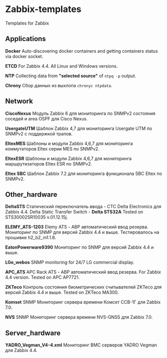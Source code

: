 # Zabbix-templates
Templates for Zabbix

## Applications
**Docker**
Auto-discovering docker containers and getting containers status via docker socket.

**ETCD**
For Zabbix 4.4. All Linux and Windows versions.

**NTP**
Collecting data from **"selected source"** of `ntpq -p` output.

**Chrony**
Сбор данных из выхлопа `chronyc ntpdata`.


## Network
**CiscoNexus** Модуль Zabbix 6 для мониторинга по SNMPv2 состояния соседей и area OSPF для Cisco Nexus.

**UsergateUTM** Шаблон Zabbix 4,7 для мониторинга Usergate UTM по SNMPv2 с поддержкой трапов.

**EltexMES** Шаблоны и модули Zabbix 4,6,7 для мониторинга коммутаторов Eltex серии MES по SNMPv2.

**EltexESR** Шаблоны и модули Zabbix 4,6,7 для мониторинга маршрутизаторов Eltex ESR  по SNMPv2.

**Eltex SBC** Шаблон Zabbix 7.2 для мониторинга функционала SBC Eltex по SNMPv2.



## Other_hardware
**DeltaSTS** Статический переключатель ввода - СТС Delta Electronics для Zabbix 4.4. Delta Static Transfer Switch - **Delta STS32A** Tested on STS30002SR10035 v.01.12.15j.

**ELEMY_ATS-1203** Elemy ATS - АВР автоматический ввод резерва. Мониторинг по SNMP для версий Zabbix 4.4 и выше. Тестировалось на прошивке h2_b2_m1.1.8.

**EatonPowerware9390** Мониторинг по SNMP для версий Zabbix 4.4 и выше.

**LGe_webos** SNMP monitoring for 24/7 LG commercial display.

**APC_ATS** APC Rack ATS - АВР автоматический ввод резерва. For Zabbix 4.4 version. Tested on APC AP7721.

**ZKTeco** Контроль состояния биометрических считывателей ZKTeco для версий Zabbix 4.4 и выше. Tested on ZKTeco MA300.

**Komset** SNMP Мониторинг сервера времени Комсет ССВ-1Г для Zabbix 7.0.

**NVS** SNMP Мониторинг сервера времени NVS-GNSS для Zabbix 7.0.


## Server_hardware
**YADRO_Vegman_V4-4.xml** Мониторинг BMC серверов YADRO Vegman для Zabbix 4.4.





